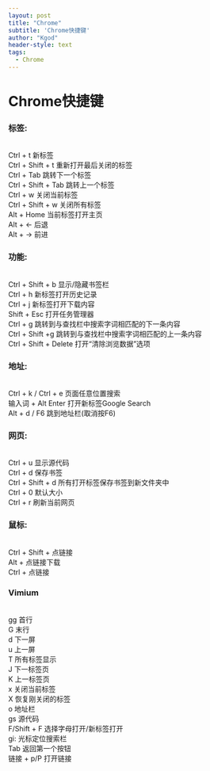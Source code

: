 ```yaml
---
layout: post
title: "Chrome"
subtitle: 'Chrome快捷键'
author: "Kgod"
header-style: text
tags:
  - Chrome
---
```

# Chrome快捷键
### 标签:
<br> Ctrl + t  新标签 
<br> Ctrl + Shift + t 重新打开最后关闭的标签
<br> Ctrl + Tab 跳转下一个标签
<br> Ctrl + Shift + Tab 跳转上一个标签
<br> Ctrl + w 关闭当前标签
<br> Ctrl + Shift + w  关闭所有标签
<br> Alt + Home 当前标签打开主页
<br> Alt + $\longleftarrow$  后退
<br> Alt + $\longrightarrow$  前进
### 功能:
<br> Ctrl + Shift + b 显示/隐藏书签栏
<br> Ctrl + h 新标签打开历史记录
<br> Ctrl + j 新标签打开下载内容
<br> Shift + Esc 打开任务管理器
<br> Ctrl + g 跳转到与查找栏中搜索字词相匹配的下一条内容 
<br> Ctrl + Shift +g 跳转到与查找栏中搜索字词相匹配的上一条内容
<br> Ctrl + Shift + Delete 打开“清除浏览数据”选项    
### 地址:
<br> Ctrl + k / Ctrl + e 页面任意位置搜索
<br> 输入词 + Alt Enter 打开新标签Google Search
<br> Alt + d / F6  跳到地址栏(取消按F6)

### 网页:
<br> Ctrl + u 显示源代码
<br> Ctrl + d 保存书签
<br> Ctrl + Shift + d 所有打开标签保存书签到新文件夹中
<br> Ctrl + 0 默认大小
<br> Ctrl + r 刷新当前网页

### 鼠标:
<br> Ctrl + Shift + 点链接
<br> Alt + 点链接下载
<br> Ctrl + 点链接 

### Vimium
<br> gg 首行
<br> G 末行
<br> d 下一屏
<br> u 上一屏 
<br> T 所有标签显示
<br> J 下一标签页
<br> K 上一标签页
<br> x 关闭当前标签
<br> X 恢复刚关闭的标签
<br> o 地址栏
<br> gs 源代码
<br> F/Shift + F 选择字母打开/新标签打开 
<br> gi: 光标定位搜索栏
<br> Tab 返回第一个按钮
<br> 链接 + p/P  打开链接






